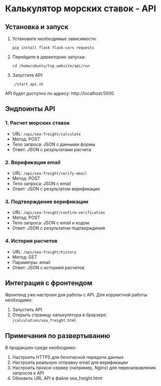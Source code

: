 # Калькулятор морских ставок - API

## Установка и запуск

1. Установите необходимые зависимости:
   ```
   pip install flask flask-cors requests
   ```

2. Перейдите в директорию запуска:
   ```
   cd /home/ubuntu/tsp_website/api/run
   ```

3. Запустите API:
   ```
   ./start_api.sh
   ```

API будет доступно по адресу: http://localhost:5000

## Эндпоинты API

### 1. Расчет морских ставок
- URL: `/api/sea-freight/calculate`
- Метод: POST
- Тело запроса: JSON с данными формы
- Ответ: JSON с результатами расчета

### 2. Верификация email
- URL: `/api/sea-freight/verify-email`
- Метод: POST
- Тело запроса: JSON с email
- Ответ: JSON с результатом верификации

### 3. Подтверждение верификации
- URL: `/api/sea-freight/confirm-verification`
- Метод: POST
- Тело запроса: JSON с email и кодом
- Ответ: JSON с результатом подтверждения

### 4. История расчетов
- URL: `/api/sea-freight/history`
- Метод: GET
- Параметры: email
- Ответ: JSON с историей расчетов

## Интеграция с фронтендом

Фронтенд уже настроен для работы с API. Для корректной работы необходимо:

1. Запустить API
2. Открыть страницу калькулятора в браузере: `/calculation/sea_freight.html`

## Примечания по развертыванию

В продакшен-среде необходимо:

1. Настроить HTTPS для безопасной передачи данных
2. Настроить реальную отправку email для верификации
3. Настроить прокси-сервер (например, Nginx) для перенаправления запросов к API
4. Обновить URL API в файле sea_freight.html
